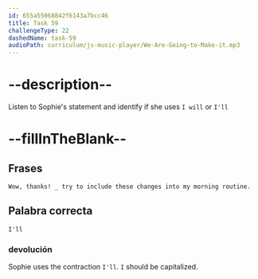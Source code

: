 ```yaml
---
id: 655a55068842f6143a7bcc46
title: Task 59
challengeType: 22
dashedName: task-59
audioPath: curriculum/js-music-player/We-Are-Going-to-Make-it.mp3
---
```


<!--
AUDIO REFERENCE: 
Sophie: Wow, thanks! I'll try to include these changes into my morning routine.
-->

# --description--

Listen to Sophie's statement and identify if she uses `I will` or `I'll`

# --fillInTheBlank--

## Frases

`Wow, thanks! _ try to include these changes into my morning routine.`

## Palabra correcta

`I'll`

### devolución

Sophie uses the contraction `I'll`. `I` should be capitalized.
